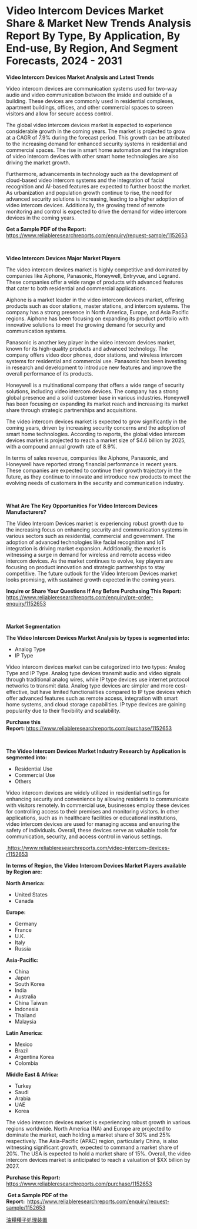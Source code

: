 <p><h1>Video Intercom Devices Market Share & Market New Trends Analysis Report By Type, By Application, By End-use, By Region, And Segment Forecasts, 2024 - 2031</h1></p><p><strong>Video Intercom Devices Market Analysis and Latest Trends</strong></p>
<p><p>Video intercom devices are communication systems used for two-way audio and video communication between the inside and outside of a building. These devices are commonly used in residential complexes, apartment buildings, offices, and other commercial spaces to screen visitors and allow for secure access control.</p><p>The global video intercom devices market is expected to experience considerable growth in the coming years. The market is projected to grow at a CAGR of 7.9% during the forecast period. This growth can be attributed to the increasing demand for enhanced security systems in residential and commercial spaces. The rise in smart home automation and the integration of video intercom devices with other smart home technologies are also driving the market growth.</p><p>Furthermore, advancements in technology such as the development of cloud-based video intercom systems and the integration of facial recognition and AI-based features are expected to further boost the market. As urbanization and population growth continue to rise, the need for advanced security solutions is increasing, leading to a higher adoption of video intercom devices. Additionally, the growing trend of remote monitoring and control is expected to drive the demand for video intercom devices in the coming years.</p></p>
<p><strong>Get a Sample PDF of the Report:&nbsp;</strong> <a href="https://www.reliableresearchreports.com/enquiry/request-sample/1152653">https://www.reliableresearchreports.com/enquiry/request-sample/1152653</a></p>
<p>&nbsp;</p>
<p><strong>Video Intercom Devices Major Market Players</strong></p>
<p><p>The video intercom devices market is highly competitive and dominated by companies like Aiphone, Panasonic, Honeywell, Entryvue, and Legrand. These companies offer a wide range of products with advanced features that cater to both residential and commercial applications.</p><p>Aiphone is a market leader in the video intercom devices market, offering products such as door stations, master stations, and intercom systems. The company has a strong presence in North America, Europe, and Asia Pacific regions. Aiphone has been focusing on expanding its product portfolio with innovative solutions to meet the growing demand for security and communication systems.</p><p>Panasonic is another key player in the video intercom devices market, known for its high-quality products and advanced technology. The company offers video door phones, door stations, and wireless intercom systems for residential and commercial use. Panasonic has been investing in research and development to introduce new features and improve the overall performance of its products.</p><p>Honeywell is a multinational company that offers a wide range of security solutions, including video intercom devices. The company has a strong global presence and a solid customer base in various industries. Honeywell has been focusing on expanding its market reach and increasing its market share through strategic partnerships and acquisitions.</p><p>The video intercom devices market is expected to grow significantly in the coming years, driven by increasing security concerns and the adoption of smart home technologies. According to reports, the global video intercom devices market is projected to reach a market size of $4.6 billion by 2025, with a compound annual growth rate of 8.9%.</p><p>In terms of sales revenue, companies like Aiphone, Panasonic, and Honeywell have reported strong financial performance in recent years. These companies are expected to continue their growth trajectory in the future, as they continue to innovate and introduce new products to meet the evolving needs of customers in the security and communication industry.</p></p>
<p>&nbsp;</p>
<p><strong>What Are The Key Opportunities For Video Intercom Devices Manufacturers?</strong></p>
<p><p>The Video Intercom Devices market is experiencing robust growth due to the increasing focus on enhancing security and communication systems in various sectors such as residential, commercial and government. The adoption of advanced technologies like facial recognition and IoT integration is driving market expansion. Additionally, the market is witnessing a surge in demand for wireless and remote access video intercom devices. As the market continues to evolve, key players are focusing on product innovation and strategic partnerships to stay competitive. The future outlook for the Video Intercom Devices market looks promising, with sustained growth expected in the coming years.</p></p>
<p><strong>Inquire or Share Your Questions If Any Before Purchasing This Report:</strong> <a href="https://www.reliableresearchreports.com/enquiry/pre-order-enquiry/1152653">https://www.reliableresearchreports.com/enquiry/pre-order-enquiry/1152653</a></p>
<p>&nbsp;</p>
<p><strong>Market Segmentation</strong></p>
<p><strong>The Video Intercom Devices Market Analysis by types is segmented into:</strong></p>
<p><ul><li>Analog Type</li><li>IP Type</li></ul></p>
<p><p>Video intercom devices market can be categorized into two types: Analog Type and IP Type. Analog type devices transmit audio and video signals through traditional analog wires, while IP type devices use internet protocol networks to transmit data. Analog type devices are simpler and more cost-effective, but have limited functionalities compared to IP type devices which offer advanced features such as remote access, integration with smart home systems, and cloud storage capabilities. IP type devices are gaining popularity due to their flexibility and scalability.</p></p>
<p><strong>Purchase this Report:&nbsp;</strong><a href="https://www.reliableresearchreports.com/purchase/1152653">https://www.reliableresearchreports.com/purchase/1152653</a></p>
<p>&nbsp;</p>
<p><strong>The Video Intercom Devices Market Industry Research by Application is segmented into:</strong></p>
<p><ul><li>Residential Use</li><li>Commercial Use</li><li>Others</li></ul></p>
<p><p>Video intercom devices are widely utilized in residential settings for enhancing security and convenience by allowing residents to communicate with visitors remotely. In commercial use, businesses employ these devices for controlling access to their premises and monitoring visitors. In other applications, such as in healthcare facilities or educational institutions, video intercom devices are used for managing access and ensuring the safety of individuals. Overall, these devices serve as valuable tools for communication, security, and access control in various settings.</p></p>
<p><a href="https://www.reliableresearchreports.com/video-intercom-devices-r1152653">&nbsp;https://www.reliableresearchreports.com/video-intercom-devices-r1152653</a></p>
<p><strong>In terms of Region, the Video Intercom Devices Market Players available by Region are:</strong></p>
<p>
    <p> <strong> North America: </strong>
        <ul>
            <li>United States</li>
            <li>Canada</li>
        </ul>
        </p> 
    <p> <strong> Europe: </strong>
        <ul>
            <li>Germany</li>
            <li>France</li>
            <li>U.K.</li>
            <li>Italy</li>
            <li>Russia</li>
        </ul>
        </p> 
    <p> <strong> Asia-Pacific: </strong>
        <ul>
            <li>China</li>
            <li>Japan</li>
            <li>South Korea</li>
            <li>India</li>
            <li>Australia</li>
            <li>China Taiwan</li>
            <li>Indonesia</li>
            <li>Thailand</li>
            <li>Malaysia</li>
        </ul>
        </p> 
    <p> <strong> Latin America: </strong>
        <ul>
            <li>Mexico</li>
            <li>Brazil</li>
            <li>Argentina Korea</li>
            <li>Colombia</li>
        </ul>
        </p> 
    <p> <strong> Middle East & Africa: </strong>
        <ul>
            <li>Turkey</li>
            <li>Saudi</li>
            <li>Arabia</li>
            <li>UAE</li>
            <li>Korea</li>
        </ul>
    </p>
    </p>
<p><p>The video intercom devices market is experiencing robust growth in various regions worldwide. North America (NA) and Europe are projected to dominate the market, each holding a market share of 30% and 25% respectively. The Asia-Pacific (APAC) region, particularly China, is also witnessing significant growth, expected to command a market share of 20%. The USA is expected to hold a market share of 15%. Overall, the video intercom devices market is anticipated to reach a valuation of $XX billion by 2027.</p></p>
<p><strong>Purchase this Report: </strong><a href="https://www.reliableresearchreports.com/purchase/1152653">https://www.reliableresearchreports.com/purchase/1152653</a></p>
<p>&nbsp;<strong>Get a Sample PDF of the Report:&nbsp;&nbsp;</strong><a href="https://www.reliableresearchreports.com/enquiry/request-sample/1152653">https://www.reliableresearchreports.com/enquiry/request-sample/1152653</a></p>
<p><strong></strong></p>
<p><p><a href="https://github.com/lababdou/Market-Research-Report-List-3/blob/main/429060520363.md">油糧種子処理装置</a></p></p>
